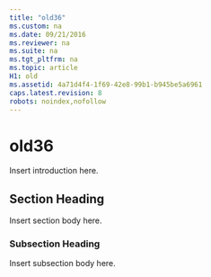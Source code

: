```yaml
---
title: "old36"
ms.custom: na
ms.date: 09/21/2016
ms.reviewer: na
ms.suite: na
ms.tgt_pltfrm: na
ms.topic: article
H1: old
ms.assetid: 4a71d4f4-1f69-42e8-99b1-b945be5a6961
caps.latest.revision: 8
robots: noindex,nofollow
---
```

# old36
Insert introduction here.  
  
## Section Heading  
 Insert section body here.  
  
### Subsection Heading  
 Insert subsection body here.